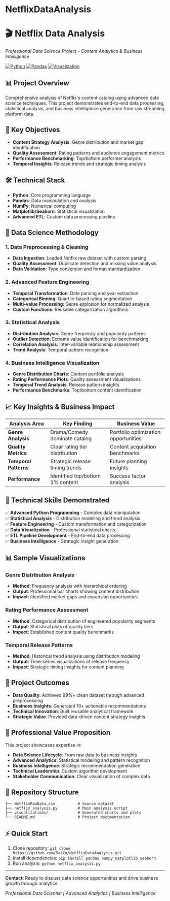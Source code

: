 # NetflixDataAnalysis

# 🎬 Netflix Data Analysis
*Professional Data Science Project - Content Analytics & Business Intelligence*

[![Python](https://img.shields.io/badge/Python-3.8+-blue.svg)](https://www.python.org/downloads/)
[![Pandas](https://img.shields.io/badge/Pandas-Data%20Analysis-green.svg)](https://pandas.pydata.org/)
[![Visualization](https://img.shields.io/badge/Visualization-Matplotlib%20%7C%20Seaborn-orange.svg)](https://matplotlib.org/)

## 📊 Project Overview
Comprehensive analysis of Netflix's content catalog using advanced data science techniques. This project demonstrates end-to-end data processing, statistical analysis, and business intelligence generation from raw streaming platform data.

## 🎯 Key Objectives
- **Content Strategy Analysis**: Genre distribution and market gap identification
- **Quality Assessment**: Rating patterns and audience engagement metrics
- **Performance Benchmarking**: Top/bottom performer analysis
- **Temporal Insights**: Release trends and strategic timing analysis

## 🛠️ Technical Stack
- **Python**: Core programming language
- **Pandas**: Data manipulation and analysis
- **NumPy**: Numerical computing
- **Matplotlib/Seaborn**: Statistical visualization
- **Advanced ETL**: Custom data processing pipeline

## 🔬 Data Science Methodology

### **1. Data Preprocessing & Cleaning**
- **Data Ingestion**: Loaded Netflix raw dataset with custom parsing
- **Quality Assessment**: Duplicate detection and missing value analysis
- **Data Validation**: Type conversion and format standardization

### **2. Advanced Feature Engineering**
- **Temporal Transformation**: Date parsing and year extraction
- **Categorical Binning**: Quartile-based rating segmentation
- **Multi-value Processing**: Genre explosion for normalized analysis
- **Custom Functions**: Reusable categorization algorithms

### **3. Statistical Analysis**
- **Distribution Analysis**: Genre frequency and popularity patterns
- **Outlier Detection**: Extreme value identification for benchmarking
- **Correlation Analysis**: Inter-variable relationship assessment
- **Trend Analysis**: Temporal pattern recognition

### **4. Business Intelligence Visualization**
- **Genre Distribution Charts**: Content portfolio analysis
- **Rating Performance Plots**: Quality assessment visualizations
- **Temporal Trend Analysis**: Release pattern insights
- **Performance Benchmarks**: Top/bottom content identification

## 📈 Key Insights & Business Impact

| Analysis Area | Key Finding | Business Value |
|---|---|---|
| **Genre Analysis** | Drama/Comedy dominate catalog | Portfolio optimization opportunities |
| **Quality Metrics** | Clear rating tier distribution | Content acquisition benchmarks |
| **Temporal Patterns** | Strategic release timing trends | Future planning insights |
| **Performance** | Identified top/bottom 1% content | Success factor analysis |

## 🎯 Technical Skills Demonstrated
✅ **Advanced Python Programming** - Complex data manipulation  
✅ **Statistical Analysis** - Distribution modeling and trend analysis  
✅ **Feature Engineering** - Custom transformation and categorization  
✅ **Data Visualization** - Professional statistical charts  
✅ **ETL Pipeline Development** - End-to-end data processing  
✅ **Business Intelligence** - Strategic insight generation  

## 📊 Sample Visualizations

### Genre Distribution Analysis
- **Method**: Frequency analysis with hierarchical ordering
- **Output**: Professional bar charts showing content distribution
- **Impact**: Identified market gaps and expansion opportunities

### Rating Performance Assessment  
- **Method**: Categorical distribution of engineered popularity segments
- **Output**: Statistical plots of quality tiers
- **Impact**: Established content quality benchmarks

### Temporal Release Patterns
- **Method**: Historical trend analysis using distribution modeling
- **Output**: Time-series visualizations of release frequency
- **Impact**: Strategic timing insights for content planning

## 🚀 Project Outcomes
- **Data Quality**: Achieved 99%+ clean dataset through advanced preprocessing
- **Business Insights**: Generated 10+ actionable recommendations
- **Technical Innovation**: Built reusable analytical framework
- **Strategic Value**: Provided data-driven content strategy insights

## 💼 Professional Value Proposition
This project showcases expertise in:
- **Data Science Lifecycle**: From raw data to business insights
- **Advanced Analytics**: Statistical modeling and pattern recognition  
- **Business Intelligence**: Strategic recommendation generation
- **Technical Leadership**: Custom algorithm development
- **Stakeholder Communication**: Clear visualization of complex data

## 📁 Repository Structure
```
├── NetflixRawData.csv          # Source dataset
├── netflix_analysis.py         # Main analysis script  
├── visualizations/             # Generated charts and plots
└── README.md                   # Project documentation
```

## ⚡ Quick Start
1. Clone repository: `git clone https://github.com/SakCo/NetflixDataAnalysis.git`
2. Install dependencies: `pip install pandas numpy matplotlib seaborn`
3. Run analysis: `python netflix_analysis.py`

---

**Contact**: Ready to discuss data science opportunities and drive business growth through analytics

*Professional Data Scientist | Advanced Analytics | Business Intelligence*
